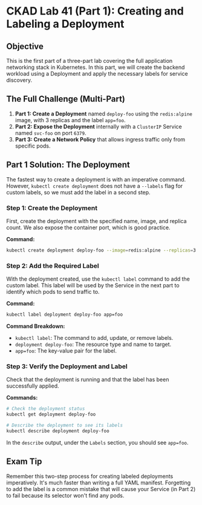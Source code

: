 # CKAD Lab 41 (Part 1): Creating and Labeling a Deployment

## Objective
This is the first part of a three-part lab covering the full application networking stack in Kubernetes. In this part, we will create the backend workload using a Deployment and apply the necessary labels for service discovery.

## The Full Challenge (Multi-Part)

1.  **Part 1: Create a Deployment** named `deploy-foo` using the `redis:alpine` image, with 3 replicas and the label `app=foo`.
2.  **Part 2: Expose the Deployment** internally with a `ClusterIP` Service named `svc-foo` on port `6379`.
3.  **Part 3: Create a Network Policy** that allows ingress traffic only from specific pods.

## Part 1 Solution: The Deployment
The fastest way to create a deployment is with an imperative command. However, `kubectl create deployment` does not have a `--labels` flag for custom labels, so we must add the label in a second step.

### Step 1: Create the Deployment
First, create the deployment with the specified name, image, and replica count. We also expose the container port, which is good practice.

**Command:**
```bash
kubectl create deployment deploy-foo --image=redis:alpine --replicas=3 --port=6379
```

### Step 2: Add the Required Label
With the deployment created, use the `kubectl label` command to add the custom label. This label will be used by the Service in the next part to identify which pods to send traffic to.

**Command:**
```bash
kubectl label deployment deploy-foo app=foo
```

**Command Breakdown:**
-   `kubectl label`: The command to add, update, or remove labels.
-   `deployment deploy-foo`: The resource type and name to target.
-   `app=foo`: The key-value pair for the label.

### Step 3: Verify the Deployment and Label
Check that the deployment is running and that the label has been successfully applied.

**Commands:**
```bash
# Check the deployment status
kubectl get deployment deploy-foo

# Describe the deployment to see its labels
kubectl describe deployment deploy-foo
```

In the `describe` output, under the `Labels` section, you should see `app=foo`.

## Exam Tip
Remember this two-step process for creating labeled deployments imperatively. It's much faster than writing a full YAML manifest. Forgetting to add the label is a common mistake that will cause your Service (in Part 2) to fail because its selector won't find any pods.
